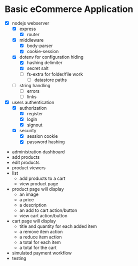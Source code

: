 # Basic eCommerce Application

- [x] nodejs webserver
  - [x] express
    - [x] router
  - [x] middleware
    - [x] body-parser
    - [x] cookie-session
  - [x] dotenv for configuration hiding
    - [x] hashing delimiter
    - [x] secret salt
    - [ ] fs-extra for folder/file work
      - [ ] datastore paths
  - [ ] string handling
    - [ ] errors
    - [ ] links
- [x] users authentication
  - [x] authorization
    - [x] register
    - [x] login
    - [x] signout
  - [x] security
    - [x] session cookie
    - [x] password hashing
 - administration dashboard
  - add products
  - edit products
- product viewers
- list
  - add products to a cart
  - view product page
- product page will display
  - an image
  - a price
  - a description
  - an add to cart action/button
  - view cart action/button   
- cart page will display
  - title and quantity for each added item
  - a remove item action
  - a reduce item action
  - a total for each item
  - a total for the cart
- simulated payment workflow
- testing